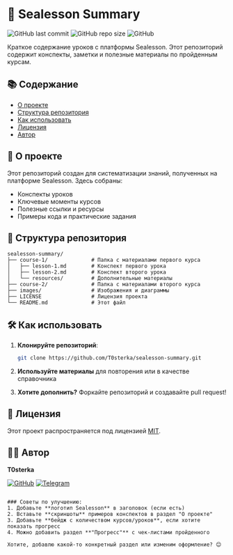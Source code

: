 # 🌊 Sealesson Summary

![GitHub last commit](https://img.shields.io/github/last-commit/T0sterka/sealesson-summary)
![GitHub repo size](https://img.shields.io/github/repo-size/T0sterka/sealesson-summary)
![GitHub](https://img.shields.io/github/license/T0sterka/sealesson-summary)

Краткое содержание уроков с платформы Sealesson. Этот репозиторий содержит конспекты, заметки и полезные материалы по пройденным курсам.

## 📚 Содержание

- [О проекте](#-о-проекте)
- [Структура репозитория](#-структура-репозитория)
- [Как использовать](#-как-использовать)
- [Лицензия](#-лицензия)
- [Автор](#-автор)

## 🌟 О проекте

Этот репозиторий создан для систематизации знаний, полученных на платформе Sealesson. Здесь собраны:

- Конспекты уроков
- Ключевые моменты курсов
- Полезные ссылки и ресурсы
- Примеры кода и практические задания

## 📂 Структура репозитория

```
sealesson-summary/
├── course-1/              # Папка с материалами первого курса
│   ├── lesson-1.md        # Конспект первого урока
│   ├── lesson-2.md        # Конспект второго урока
│   └── resources/         # Дополнительные материалы
├── course-2/              # Папка с материалами второго курса
├── images/                # Изображения и диаграммы
├── LICENSE                # Лицензия проекта
└── README.md              # Этот файл
```

## 🛠 Как использовать

1. **Клонируйте репозиторий**:
   ```bash
   git clone https://github.com/T0sterka/sealesson-summary.git
   ```

2. **Используйте материалы** для повторения или в качестве справочника

3. **Хотите дополнить?** Форкайте репозиторий и создавайте pull request!

## 📜 Лицензия

Этот проект распространяется под лицензией [MIT](LICENSE).

## 👨‍💻 Автор

**T0sterka**

[![GitHub](https://img.shields.io/badge/GitHub-100000?style=for-the-badge&logo=github&logoColor=white)](https://github.com/T0sterka)
[![Telegram](https://img.shields.io/badge/Telegram-2CA5E0?style=for-the-badge&logo=telegram&logoColor=white)](https://t.me/Vodorosol_lotus)
```

### Советы по улучшению:
1. Добавьте **логотип Sealesson** в заголовок (если есть)
2. Вставьте **скриншоты** примеров конспектов в раздел "О проекте"
3. Добавьте **бейдж с количеством курсов/уроков**, если хотите показать прогресс
4. Можно добавить раздел **"Прогресс"** с чек-листами пройденного

Хотите, добавлю какой-то конкретный раздел или изменим оформление? 😊

